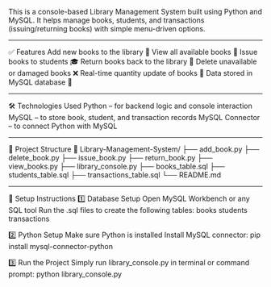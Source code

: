 This is a console-based Library Management System built using Python and MySQL. It helps manage books, students, and transactions (issuing/returning books) with simple menu-driven options.

---

✅ Features
Add new books to the library 📗
View all available books 📘
Issue books to students 🎓
Return books back to the library 🔄
Delete unavailable or damaged books ❌
Real-time quantity update of books 🔢
Data stored in MySQL database 💾

---

🛠️ Technologies Used
Python – for backend logic and console interaction
MySQL – to store book, student, and transaction records
MySQL Connector – to connect Python with MySQL

---

📂 Project Structure
📁 Library-Management-System/
├── add_book.py
├── delete_book.py
├── issue_book.py
├── return_book.py
├── view_books.py
├── library_console.py
├── books_table.sql
├── students_table.sql
├── transactions_table.sql
└── README.md

---

🔌 Setup Instructions
1️⃣ Database Setup
Open MySQL Workbench or any SQL tool
Run the .sql files to create the following tables:
books
students
transactions

2️⃣ Python Setup
Make sure Python is installed
Install MySQL connector:
pip install mysql-connector-python

3️⃣ Run the Project
Simply run library_console.py in terminal or command prompt:
python library_console.py
